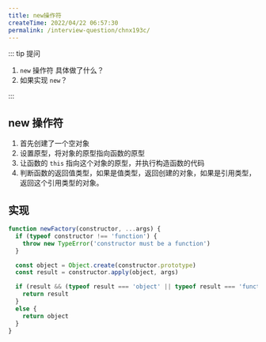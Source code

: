 ```yaml
---
title: new操作符
createTime: 2022/04/22 06:57:30
permalink: /interview-question/chnx193c/
---
```


::: tip 提问

1. `new` 操作符 具体做了什么？
2. 如果实现 `new`？

:::

## new 操作符

1. 首先创建了一个空对象
2. 设置原型，将对象的原型指向函数的原型
3. 让函数的 `this` 指向这个对象的原型，并执行构造函数的代码
4. 判断函数的返回值类型，如果是值类型，返回创建的对象，如果是引用类型，返回这个引用类型的对象。

## 实现

```js
function newFactory(constructor, ...args) {
  if (typeof constructor !== 'function') {
    throw new TypeError('constructor must be a function')
  }

  const object = Object.create(constructor.prototype)
  const result = constructor.apply(object, args)

  if (result && (typeof result === 'object' || typeof result === 'function')) {
    return result
  }
  else {
    return object
  }
}
```

